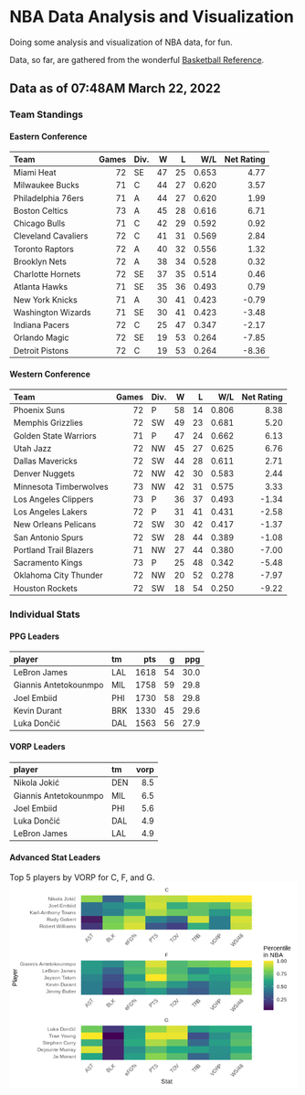# NBA Data Analysis and Visualization

Doing some analysis and visualization of NBA data, for fun.

Data, so far, are gathered from the wonderful [Basketball
Reference](https://www.basketball-reference.com/).

## Data as of 07:48AM March 22, 2022

### Team Standings

#### Eastern Conference

| Team                | Games | Div. |  W |  L |   W/L | Net Rating |
| :------------------ | ----: | :--- | -: | -: | ----: | ---------: |
| Miami Heat          |    72 | SE   | 47 | 25 | 0.653 |       4.77 |
| Milwaukee Bucks     |    71 | C    | 44 | 27 | 0.620 |       3.57 |
| Philadelphia 76ers  |    71 | A    | 44 | 27 | 0.620 |       1.99 |
| Boston Celtics      |    73 | A    | 45 | 28 | 0.616 |       6.71 |
| Chicago Bulls       |    71 | C    | 42 | 29 | 0.592 |       0.92 |
| Cleveland Cavaliers |    72 | C    | 41 | 31 | 0.569 |       2.84 |
| Toronto Raptors     |    72 | A    | 40 | 32 | 0.556 |       1.32 |
| Brooklyn Nets       |    72 | A    | 38 | 34 | 0.528 |       0.32 |
| Charlotte Hornets   |    72 | SE   | 37 | 35 | 0.514 |       0.46 |
| Atlanta Hawks       |    71 | SE   | 35 | 36 | 0.493 |       0.79 |
| New York Knicks     |    71 | A    | 30 | 41 | 0.423 |     \-0.79 |
| Washington Wizards  |    71 | SE   | 30 | 41 | 0.423 |     \-3.48 |
| Indiana Pacers      |    72 | C    | 25 | 47 | 0.347 |     \-2.17 |
| Orlando Magic       |    72 | SE   | 19 | 53 | 0.264 |     \-7.85 |
| Detroit Pistons     |    72 | C    | 19 | 53 | 0.264 |     \-8.36 |

#### Western Conference

| Team                   | Games | Div. |  W |  L |   W/L | Net Rating |
| :--------------------- | ----: | :--- | -: | -: | ----: | ---------: |
| Phoenix Suns           |    72 | P    | 58 | 14 | 0.806 |       8.38 |
| Memphis Grizzlies      |    72 | SW   | 49 | 23 | 0.681 |       5.20 |
| Golden State Warriors  |    71 | P    | 47 | 24 | 0.662 |       6.13 |
| Utah Jazz              |    72 | NW   | 45 | 27 | 0.625 |       6.76 |
| Dallas Mavericks       |    72 | SW   | 44 | 28 | 0.611 |       2.71 |
| Denver Nuggets         |    72 | NW   | 42 | 30 | 0.583 |       2.44 |
| Minnesota Timberwolves |    73 | NW   | 42 | 31 | 0.575 |       3.33 |
| Los Angeles Clippers   |    73 | P    | 36 | 37 | 0.493 |     \-1.34 |
| Los Angeles Lakers     |    72 | P    | 31 | 41 | 0.431 |     \-2.58 |
| New Orleans Pelicans   |    72 | SW   | 30 | 42 | 0.417 |     \-1.37 |
| San Antonio Spurs      |    72 | SW   | 28 | 44 | 0.389 |     \-1.08 |
| Portland Trail Blazers |    71 | NW   | 27 | 44 | 0.380 |     \-7.00 |
| Sacramento Kings       |    73 | P    | 25 | 48 | 0.342 |     \-5.48 |
| Oklahoma City Thunder  |    72 | NW   | 20 | 52 | 0.278 |     \-7.97 |
| Houston Rockets        |    72 | SW   | 18 | 54 | 0.250 |     \-9.22 |

### Individual Stats

#### PPG Leaders

| player                | tm  |  pts |  g |  ppg |
| :-------------------- | :-- | ---: | -: | ---: |
| LeBron James          | LAL | 1618 | 54 | 30.0 |
| Giannis Antetokounmpo | MIL | 1758 | 59 | 29.8 |
| Joel Embiid           | PHI | 1730 | 58 | 29.8 |
| Kevin Durant          | BRK | 1330 | 45 | 29.6 |
| Luka Dončić           | DAL | 1563 | 56 | 27.9 |

#### VORP Leaders

| player                | tm  | vorp |
| :-------------------- | :-- | ---: |
| Nikola Jokić          | DEN |  8.5 |
| Giannis Antetokounmpo | MIL |  6.5 |
| Joel Embiid           | PHI |  5.6 |
| Luka Dončić           | DAL |  4.9 |
| LeBron James          | LAL |  4.9 |

#### Advanced Stat Leaders

Top 5 players by VORP for C, F, and G.
![](README_files/figure-gfm/README-unnamed-chunk-7-1.png)<!-- -->
